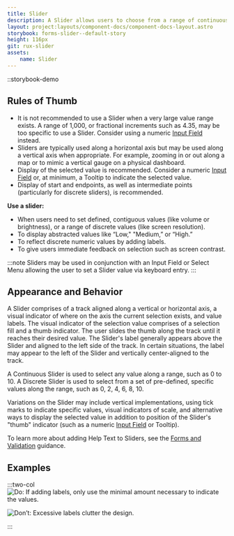 ```yaml
---
title: Slider
description: A Slider allows users to choose from a range of continuous and discrete values arranged from minimum to maximum.
layout: project:layouts/component-docs/component-docs-layout.astro
storybook: forms-slider--default-story
height: 116px
git: rux-slider
assets:
    name: Slider
---
```


::storybook-demo

<!-- A Slider allows users to choose from a range of continuous and discrete values arranged from minimum to maximum. -->

## Rules of Thumb

- It is not recommended to use a Slider when a very large value range exists. A range of 1,000, or fractional increments such as 4.35, may be too specific to use a Slider. Consider using a numeric [Input Field](/components/input-field) instead.
- Sliders are typically used along a horizontal axis but may be used along a vertical axis when appropriate. For example, zooming in or out along a map or to mimic a vertical gauge on a physical dashboard.
- Display of the selected value is recommended. Consider a numeric [Input Field](/components/input-field) or, at minimum, a Tooltip to indicate the selected value.
- Display of start and endpoints, as well as intermediate points (particularly for discrete sliders), is recommended.

**Use a slider:**

- When users need to set defined, contiguous values (like volume or brightness), or a range of discrete values (like screen resolution).
- To display abstracted values like “Low," "Medium,” or “High.”
- To reflect discrete numeric values by adding labels.
- To give users immediate feedback on selection such as screen contrast.

:::note
Sliders may be used in conjunction with an Input Field or Select Menu allowing the user to set a Slider value via keyboard entry.
:::

## Appearance and Behavior

A Slider comprises of a track aligned along a vertical or horizontal axis, a visual indicator of where on the axis the current selection exists, and value labels. The visual indicator of the selection value comprises of a selection fill and a thumb indicator. The user slides the thumb along the track until it reaches their desired value. The Slider's label generally appears above the Slider and aligned to the left side of the track. In certain situations, the label may appear to the left of the Slider and vertically center-aligned to the track.

A Continuous Slider is used to select any value along a range, such as 0 to 10. A Discrete Slider is used to select from a set of pre-defined, specific values along the range, such as 0, 2, 4, 6, 8, 10.

Variations on the Slider may include vertical implementations, using tick marks to indicate specific values, visual indicators of scale, and alternative ways to display the selected value in addition to position of the Slider's "thumb" indicator (such as a numeric [Input Field](/components/input-field) or Tooltip).

To learn more about adding Help Text to Sliders, see the [Forms and Validation](/patterns/forms-and-validation) guidance.

## Examples

:::two-col
![Do: If adding labels, only use the minimal amount necessary to indicate the values.](/img/components/slider-do-1.png "Do: If adding labels, only use the minimal amount necessary to indicate the values.")

![Don’t: Excessive labels clutter the design.](/img/components/slider-dont-1.png "Don’t: Excessive labels clutter the design.")

:::
